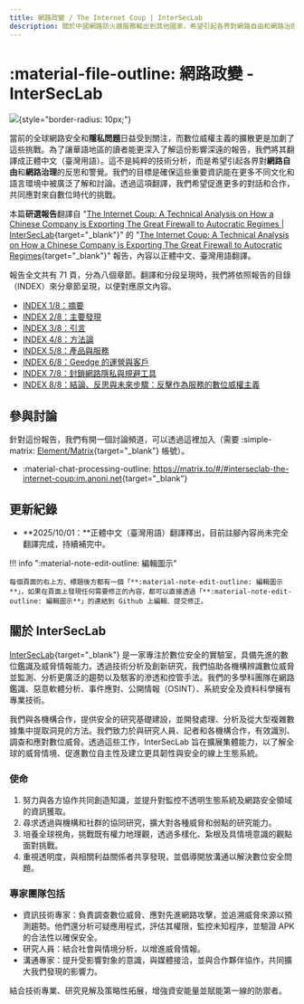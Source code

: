 ```yaml
---
title: 網路政變 / The Internet Coup | InterSecLab
description: 關於中國網路防火牆服務輸出到其他國家，希望引起各界對網路自由和網路治理的反思和警覺
---
```


# :material-file-outline: 網路政變 - InterSecLab

![](https://assets.anoni.net/the-internet-coup/The-Internet-Coup-InterSecLab-2048x986.png){style="border-radius: 10px;"}

當前的全球網路安全和**隱私問題**日益受到關注，而數位威權主義的擴散更是加劇了這些挑戰。為了讓華語地區的讀者能更深入了解這份影響深遠的報告，我們將其翻譯成正體中文（臺灣用語）。這不是純粹的技術分析，而是希望引起各界對**網路自由**和**網路治理**的反思和警覺。我們的目標是確保這些重要資訊能在更多不同文化和語言環境中被廣泛了解和討論。透過這項翻譯，我們希望促進更多的對話和合作，共同應對來自數位時代的挑戰。

本篇**研選報告**翻譯自 "[The Internet Coup: A Technical Analysis on How a Chinese Company is Exporting The Great Firewall to Autocratic Regimes | InterSecLab](https://interseclab.org/research/the-internet-coup/){target="_blank"}" 的 "[The Internet Coup: A Technical Analysis on How a Chinese Company is Exporting The Great Firewall to Autocratic Regimes](https://interseclab.org/wp-content/uploads/2025/09/The-Internet-Coup_September2025.pdf){target="_blank"}" 報告，內容以正體中文、臺灣用語翻譯。

報告全文共有 71 頁，分為八個章節。翻譯和分段呈現時，我們將依照報告的目錄（INDEX）來分章節呈現，以便對應原文內容。

* [INDEX 1/8：摘要](./index_1.md)
* [INDEX 2/8：主要發現](./index_2.md)
* [INDEX 3/8：引言](./index_3.md)
* [INDEX 4/8：方法論](./index_4.md)
* [INDEX 5/8：產品與服務](./index_5.md)
* [INDEX 6/8：Geedge 的運營與客戶](./index_6.md)
* [INDEX 7/8：封鎖網路隱私與規避工具](./index_7.md)
* [INDEX 8/8：結論、反思與未來步驟：反擊作為服務的數位威權主義](./index_8.md)

## 參與討論

針對這份報告，我們有開一個討論頻道，可以透過這裡加入（需要 :simple-matrix: [Element/Matrix](https://element.io/){target="_blank"} 帳號）。

* :material-chat-processing-outline: <https://matrix.to/#/#interseclab-the-internet-coup:im.anoni.net>{target="_blank"}

## 更新紀錄

* **2025/10/01：**正體中文（臺灣用語）翻譯釋出，目前註腳內容尚未完全翻譯完成，持續補完中。

!!! info ":material-note-edit-outline: 編輯圖示"

    每個頁面的右上方、標題後方都有一個「**:material-note-edit-outline: 編輯圖示**」，如果在頁面上發現任何需要修正的內容，都可以直接透過「**:material-note-edit-outline: 編輯圖示**」的連結到 Github 上編輯、提交修正。

## 關於 InterSecLab

[InterSecLab](https://interseclab.org/about/){target="_blank"} 是一家專注於數位安全的實驗室，具備先進的數位鑑識及威脅情報能力。透過技術分析及創新研究，我們協助各機構辨識數位威脅並監測、分析更廣泛的趨勢以及駭客的滲透和控管手法。我們的多學科團隊在網路鑑識、惡意軟體分析、事件應對、公開情報（OSINT）、系統安全及資料科學擁有專業技術。

我們與各機構合作，提供安全的研究基礎建設，並開發處理、分析及從大型複雜數據集中提取洞見的方法。我們致力於與研究人員、記者和各機構合作，有效識別、調查和應對數位威脅。透過這些工作，InterSecLab 旨在擴展集體能力，以了解全球的威脅情境、促進數位自主性及建立更具韌性與安全的線上生態系統。

### 使命

1. 努力與各方協作共同創造知識，並提升對監控不透明生態系統及網路安全領域的資訊獲取。
2. 尋求透過與機構和社群的協同研究，擴大對各種威脅和弱點的研究能力。
3. 培養全球視角，挑戰既有權力地理觀，透過多樣化、紮根及具情境意識的觀點面對挑戰。
4. 重視透明度，與相關利益關係者共享發現，並倡導開放溝通以解決數位安全問題。

### 專家團隊包括

* 資訊技術專家：負責調查數位威脅、應對先進網路攻擊，並追溯威脅來源以預測趨勢。他們還分析可疑應用程式，評估其權限，監控未知程序，並驗證 APK 的合法性以確保安全。
* 研究人員：結合社會與情境分析，以增進威脅情報。
* 溝通專家：提升受影響對象的意識，與媒體接洽，並與合作夥伴協作，共同擴大我們發現的影響力。

結合技術專業、研究見解及策略性拓展，增強資安能量並賦能第一線的防禦者。
